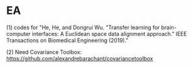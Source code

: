 # EA
(1) codes for "He, He, and Dongrui Wu. "Transfer learning for brain-computer interfaces: A Euclidean space data alignment approach." IEEE Transactions on Biomedical Engineering (2019)."

(2) Need Covariance Toolbox: https://github.com/alexandrebarachant/covariancetoolbox
